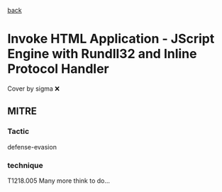 [back](../index.md)
# Invoke HTML Application - JScript Engine with Rundll32 and Inline Protocol Handler
Cover by sigma :x: 
## MITRE
### Tactic
defense-evasion
### technique
T1218.005
Many more think to do...